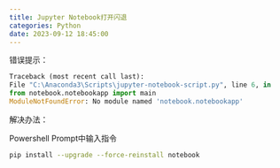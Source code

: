 ```yaml
---
title: Jupyter Notebook打开闪退
categories: Python
date: 2023-09-12 18:45:00
---
```


错误提示：

```python
Traceback (most recent call last):
File "C:\Anaconda3\Scripts\jupyter-notebook-script.py", line 6, in 
from notebook.notebookapp import main
ModuleNotFoundError: No module named 'notebook.notebookapp'
```

解决办法：

Powershell Prompt中输入指令

```bash
pip install --upgrade --force-reinstall notebook
```